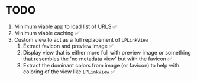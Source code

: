 # TODO

1. Minimum viable app to load list of URLS ✅
2. Minimum viable caching ✅
3. Custom view to act as a full replacement of `LPLinkView`
   1. Extract favicon and preview image ✅
   2. Display view that is either more full with preview image or something that resembles the 'no metadata view' but with the favicon ✅
   3. Extract the dominant colors from image (or favicon) to help with coloring of the view like `LPLinkView` ✅
